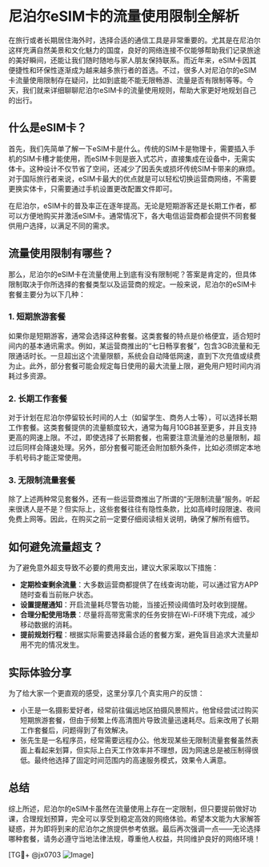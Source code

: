 # 尼泊尔eSIM卡的流量使用限制全解析

在旅行或者长期居住海外时，选择合适的通信工具是非常重要的。尤其是在尼泊尔这样充满自然美景和文化魅力的国度，良好的网络连接不仅能够帮助我们记录旅途的美好瞬间，还能让我们随时随地与家人朋友保持联系。而近年来，eSIM卡因其便捷性和环保性逐渐成为越来越多旅行者的首选。不过，很多人对尼泊尔的eSIM卡流量使用限制存在疑问，比如到底能不能无限畅游、流量是否有限制等等。今天，我们就来详细聊聊尼泊尔eSIM卡的流量使用规则，帮助大家更好地规划自己的出行。

## 什么是eSIM卡？

首先，我们先简单了解一下eSIM卡是什么。传统的SIM卡是物理卡，需要插入手机的SIM卡槽才能使用，而eSIM卡则是嵌入式芯片，直接集成在设备中，无需实体卡。这种设计不仅节省了空间，还减少了因丢失或损坏传统SIM卡带来的麻烦。对于国际旅行者来说，eSIM卡最大的优点就是可以轻松切换运营商网络，不需要更换实体卡，只需要通过手机设置更改配置文件即可。

在尼泊尔，eSIM卡的普及率正在逐年提高。无论是短期游客还是长期工作者，都可以方便地购买并激活eSIM卡。通常情况下，各大电信运营商都会提供不同套餐供用户选择，以满足不同的需求。

## 流量使用限制有哪些？

那么，尼泊尔的eSIM卡在流量使用上到底有没有限制呢？答案是肯定的，但具体限制取决于你所选择的套餐类型以及运营商的规定。一般来说，尼泊尔的eSIM卡套餐主要分为以下几种：

### 1. **短期旅游套餐**
   如果你是短期游客，通常会选择这种套餐。这类套餐的特点是价格便宜，适合短时间内的基本通讯需求。例如，某运营商推出的“七日畅享套餐”，包含3GB流量和无限通话时长。一旦超出这个流量限额，系统会自动降低网速，直到下次充值或续费为止。此外，部分套餐可能会规定每日使用的最大流量上限，避免用户短时间内消耗过多资源。

### 2. **长期工作套餐**
   对于计划在尼泊尔停留较长时间的人士（如留学生、商务人士等），可以选择长期工作套餐。这类套餐提供的流量额度较大，通常为每月10GB甚至更多，并且支持更高的网速上限。不过，即使选择了长期套餐，也需要注意流量池的总量限制，超过后同样会降速处理。另外，部分套餐可能还会附加额外条件，比如必须绑定本地手机号码才能正常使用。

### 3. **无限制流量套餐**
   除了上述两种常见套餐外，还有一些运营商推出了所谓的“无限制流量”服务。听起来很诱人是不是？但实际上，这些套餐往往有隐性条款，比如高峰时段限速、夜间免费上网等。因此，在购买之前一定要仔细阅读相关说明，确保了解所有细节。

## 如何避免流量超支？

为了避免意外超支导致不必要的费用支出，建议大家采取以下措施：
- **定期检查剩余流量**：大多数运营商都提供了在线查询功能，可以通过官方APP随时查看当前账户状态。
- **设置提醒通知**：开启流量耗尽警告功能，当接近预设阈值时及时收到提醒。
- **合理分配使用场景**：尽量将高带宽需求的任务安排在Wi-Fi环境下完成，减少移动数据的消耗。
- **提前规划行程**：根据实际需要选择最合适的套餐方案，避免盲目追求大流量却用不完的情况发生。

## 实际体验分享

为了给大家一个更直观的感受，这里分享几个真实用户的反馈：
- 小王是一名摄影爱好者，经常前往偏远地区拍摄风景照片。他曾经尝试过购买短期旅游套餐，但由于频繁上传高清图片导致流量迅速耗尽。后来改用了长期工作套餐后，问题得到了有效解决。
- 张先生是一名程序员，经常需要远程办公。他发现某些无限制流量套餐虽然表面上看起来划算，但实际上白天工作效率并不理想，因为网速总是被压制得很低。最终他选择了固定时间范围内的高速服务模式，效果令人满意。

## 总结

综上所述，尼泊尔的eSIM卡虽然在流量使用上存在一定限制，但只要提前做好功课，合理规划预算，完全可以享受到稳定高效的网络体验。希望本文能为大家解答疑惑，并为即将到来的尼泊尔之旅提供参考依据。最后再次强调一点——无论选择哪种套餐，请务必遵守当地法律法规，尊重他人权益，共同维护良好的网络环境！

[TG💪+ @jx0703 ![Image](https://github.com/user-attachments/assets/dbca1d08-cadb-493c-b0ec-ad6f7a83f270)]